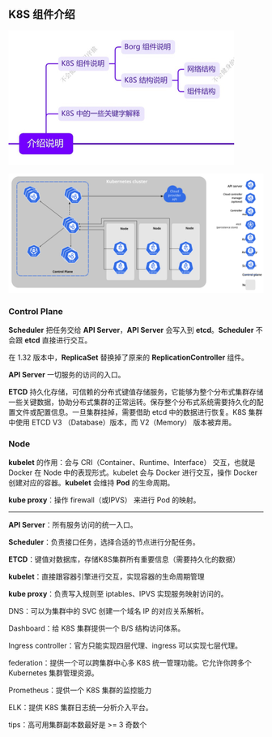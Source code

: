 ## K8S 组件介绍

<img src="img/1739858586318.jpg" style="zoom:50%;" />



![](img/components-of-kubernetes.svg)

### Control Plane

**Scheduler** 把任务交给 **API Server**，**API Server** 会写入到 **etcd**。**Scheduler** 不会跟 **etcd** 直接进行交互。

在 1.32 版本中，**ReplicaSet** 替换掉了原来的 **ReplicationController** 组件。

**API Server** 一切服务的访问的入口。

**ETCD**  持久化存储，可信赖的分布式键值存储服务，它能够为整个分布式集群存储一些关键数据，协助分布式集群的正常运转。保存整个分布式系统需要持久化的配置文件或配置信息。一旦集群挂掉，需要借助 etcd 中的数据进行恢复。K8S 集群中使用 ETCD V3 （Database）版本，而 V2（Memory） 版本被弃用。



### Node

**kubelet** 的作用：会与 CRI（Container、Runtime、Interface） 交互，也就是 Docker 在 Node 中的表现形式。kubelet 会与 Docker 进行交互，操作 Docker 创建对应的容器。**kubelet** 会维持 **Pod** 的生命周期。

**kube proxy**：操作 firewall（或IPVS） 来进行 Pod 的映射。



---

**API Server**：所有服务访问的统一入口。

**Scheduler**：负责接口任务，选择合适的节点进行分配任务。

**ETCD**：键值对数据库，存储K8S集群所有重要信息（需要持久化的数据）



**kubelet**：直接跟容器引擎进行交互，实现容器的生命周期管理

**kube proxy**：负责写入规则至 iptables、IPVS 实现服务映射访问的。



DNS：可以为集群中的 SVC 创建一个域名 IP 的对应关系解析。

Dashboard：给 K8S 集群提供一个 B/S 结构访问体系。

Ingress controller：官方只能实现四层代理、ingress 可以实现七层代理。

federation：提供一个可以跨集群中心多 K8S 统一管理功能。它允许你跨多个 Kubernetes 集群管理资源。

Prometheus：提供一个 K8S 集群的监控能力

ELK：提供 K8S 集群日志统一分析介入平台。



tips：高可用集群副本数最好是 >= 3 奇数个


